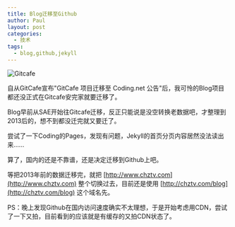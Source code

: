 ```yaml
---
title: Blog迁移至Github
author: Paul
layout: post
categories:
  - 技术
tags:
  - blog,github,jekyll
---
```


![Gitcafe](http://img7.chztv.com/2016-0103/gitcafe.jpg)

自从GitCafe宣布"GitCafe 项目迁移至 Coding.net 公告"后，我可怜的Blog项目都还没正式在Gitcafe安完家就要迁移了。

Blog早前从SAE开始往Gitcafe迁移，反正只能说是没空转换老数据吧，才整理到2013后的，想不到都没迁完就又要迁了。

尝试了一下Coding的Pages，发现有问题，Jekyll的首页分页内容居然没法读出来……

算了，国内的还是不靠谱，还是决定迁移到Github上吧。

等把2013年前的数据迁移完，就把 [http://www.chztv.com](http://www.chztv.com) 整个切换过去，目前还是使用 [http://chztv.com/blog](http://chztv.com/blog) 这个域名先。

PS：晚上发现Github在国内访问速度确实不太理想，于是开始考虑用CDN，尝试了一下又拍，目前看到的应该就是有缓存的又拍CDN状态了。
